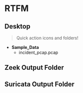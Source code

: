 # RTFM

## Desktop
> Quick action icons and folders!

- **Sample_Data**
  - incident_pcap.pcap
 
## Zeek Output Folder
>  
## Suricata Output Folder
>
